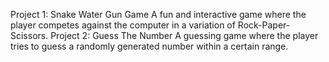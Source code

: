 Project 1: Snake Water Gun Game
A fun and interactive game where the player competes against the computer in a variation of Rock-Paper-Scissors.
Project 2: Guess The Number
A guessing game where the player tries to guess a randomly generated number within a certain range.

